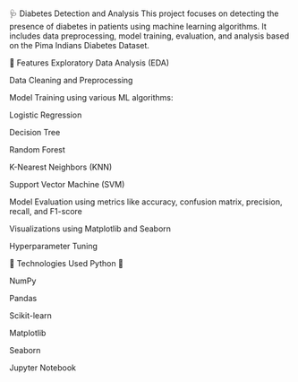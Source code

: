 🩺 Diabetes Detection and Analysis
This project focuses on detecting the presence of diabetes in patients using machine learning algorithms. It includes data preprocessing, model training, evaluation, and analysis based on the Pima Indians Diabetes Dataset.


📌 Features
Exploratory Data Analysis (EDA)

Data Cleaning and Preprocessing

Model Training using various ML algorithms:

Logistic Regression

Decision Tree

Random Forest

K-Nearest Neighbors (KNN)

Support Vector Machine (SVM)

Model Evaluation using metrics like accuracy, confusion matrix, precision, recall, and F1-score

Visualizations using Matplotlib and Seaborn

Hyperparameter Tuning



🧠 Technologies Used
Python 🐍

NumPy

Pandas

Scikit-learn

Matplotlib

Seaborn

Jupyter Notebook

